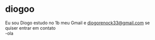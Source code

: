 # diogoo
Eu sou Diogo estudo no 1b meu Gmail e diogorenock33@gmail.com se quiser entrar em contato  
-ola
